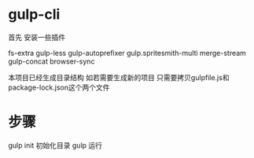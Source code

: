 # gulp-cli

首先
安装一些插件

fs-extra
gulp-less
gulp-autoprefixer
gulp.spritesmith-multi
merge-stream
gulp-concat
browser-sync

本项目已经生成目录结构
如若需要生成新的项目 只需要拷贝gulpfile.js和package-lock.json这个两个文件
# 步骤
gulp init 初始化目录
gulp  运行
